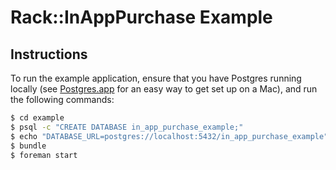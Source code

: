 # Rack::InAppPurchase Example

## Instructions

To run the example application, ensure that you have Postgres running locally (see [Postgres.app](http://postgresapp.com) for an easy way to get set up on a Mac), and run the following commands:

```sh
$ cd example
$ psql -c "CREATE DATABASE in_app_purchase_example;"
$ echo "DATABASE_URL=postgres://localhost:5432/in_app_purchase_example" > .env
$ bundle
$ foreman start
```
